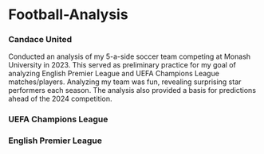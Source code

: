 # Football-Analysis

### Candace United
Conducted an analysis of my 5-a-side soccer team competing at Monash University in 2023. This served as preliminary practice for my goal of analyzing English Premier League and UEFA Champions League matches/players. Analyzing my team was fun, revealing surprising star performers each season. The analysis also provided a basis for predictions ahead of the 2024 competition.

### UEFA Champions League

### English Premier League

